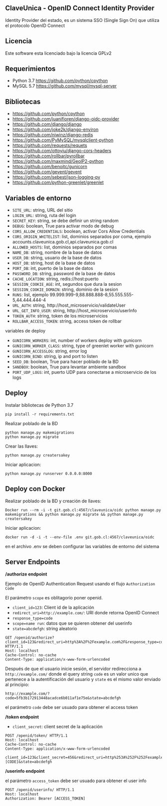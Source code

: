 ClaveUnica - OpenID Connect Identity Provider
--------

Identity Provider del estado, es un sistema SSO (Single Sign On) que utiliza el protocolo OpenID Connect

Licencia
--------

Este software esta licenciado bajo la licencia GPLv2

Requerimientos
--------
* Python 3.7 https://github.com/python/cpython
* MySQL 5.7 https://github.com/mysql/mysql-server

Bibliotecas
--------

* https://github.com/python/cpython
* https://github.com/juanifioren/django-oidc-provider
* https://github.com/django/django
* https://github.com/joke2k/django-environ
* https://github.com/niwinz/django-redis
* https://github.com/PyMySQL/mysqlclient-python
* https://github.com/requests/requets
* https://github.com/ottoyiu/django-cors-headers
* https://github.com/rollbar/pyrollbar
* https://github.com/maxmind/GeoIP2-python
* https://github.com/benoitc/gunicorn
* https://github.com/gevent/gevent
* https://github.com/sebest/json-logging-py
* https://github.com/python-greenlet/greenlet

Variables de entorno
--------

* ``SITE_URL``: string, URL del sitio
* ``LOGIN_URL``: string, ruta del login
* ``SECRET_KEY``: string, se debe definir un string random
* ``DEBUG``: boolean, True para activar modo de debug
* ``CORS_ALLOW_CREDENTIALS``: boolean, activar Cors Allow Credentials
* ``CORS_ORIGIN_WHITELIST``: list, dominios separados por coma, ejemplo accounts.claveunica.gob.cl,api.claveunica.gob.cl
* ``ALLOWED_HOSTS``: list, dominios separados por comas
* ``NAME_DB``: string, nombre de la base de datos
* ``USER_DB``: string, usuario de la base de datos
* ``HOST_DB``: string, host de la base de datos
* ``PORT_DB``: int, puerto de la base de datos
* ``PASSWORD_DB``: string, password de la base de datos
* ``CACHE_LOCATION``: string, redis://host:puerto
* ``SESSION_COOKIE_AGE``: int, segundos que dura la sesion
* ``SESSION_COOKIE_DOMAIN``: string, dominio de la sesion
* ``RUNS``: list, ejemplo 99.999.999-9,88.888.888-8,55.555.555-5,44.444.444-4
* ``URL_AUTH``: string, http://host_microservicio/validateUser
* ``URL_GET_INFO_USER``: string, http://host_microservicio/userInfo
* ``TOKEN_AUTH``: string, token de los microservicios
* ``ROLLBAR_ACCESS_TOKEN``: string, access token de rollbar

variables de deploy
* ``GUNICORN_WORKERS``: int, number of workers deploy with gunicorn
* ``GUNICORN_WORKER_CLASS``: string, type of greenlet worker with gunicorn
* ``GUNICORN_ACCESSLOG``: string, error log
* ``GUNICORN_BIND``: string, ip and port to listen
* ``SEED_DB``: boolean, True para hacer poblado de la BD
* ``SANDBOX``: boolean, True para levantar ambiente sandbox
* ``PORT_UDP_LOGS``: int, puerto UDP para conectarse a microservicio de los logs

Deploy
--------

Instalar bibliotecas de Python 3.7

```
pip install -r requirements.txt
```

Realizar poblado de la BD

```
python manage.py makemigrations
python manage.py migrate
```

Crear las llaves:

```
python manage.py creatersakey
```

Iniciar aplicacion:

```
python manage.py runserver 0.0.0.0:8000
```

Deploy con Docker
--------

Realizar poblado de la BD y creación de llaves:
```
Docker run --rm -i -t git.gob.cl:4567/claveunica/oidc python manage.py makemigrations && python manage.py migrate && python manage.py creatersakey
```

Iniciar aplicacion:

```
docker run -d -i -t --env-file .env git.gob.cl:4567/claveunica/oidc
```
en el archivo .env se deben configurar las variables de entorno del sistema

Server Endpoints
--------

**/authorize endpoint**

Ejemplo de OpenID Authentication Request usando el flujo ``Authorization Code`` 

El parámetro ``scope`` es oblitagorio poner openid. 

* ``client_id=123``: Client id de la aplicación
* ``redirect_uri=http://example.com/``: URI donde retorna OpenID Connect
* ``response_type=code``
* ``scope=name run``: datos que se quieren obtener del userinfo
* ``state=abcdefgh``: string aleatorio

```curl
GET /openid/authorize?client_id=123&redirect_uri=http%3A%2F%2Fexample.com%2F&response_type=code&scope=openid%20name%20run&state=abcdefgh HTTP/1.1
Host: localhost
Cache-Control: no-cache
Content-Type: application/x-www-form-urlencoded
```

Después de que el usuario inicie sesión, el servidor redirecciona a ``http://example.com/`` donde el query string ``code`` es un valor unico que pertenece a la autentificación del usuario y ``state`` es el mismo valor enviado al principio:

```curl
http://example.com/?code=5fb3b172913448acadce6b011af1e75e&state=abcdefgh
```

el parámetro ``code`` debe ser usuado para obtener el access token

**/token endpoint**

* ``client_secret``: client secret de la aplicación

```curl
POST /openid/token/ HTTP/1.1
Host: localhost
Cache-Control: no-cache
Content-Type: application/x-www-form-urlencoded
    client_id=123&client_secret=456&redirect_uri=http%253A%252F%252Fexample.com%252F&grant_type=authorization_code&code=[CODE]&state=abcdefgh
```

**/userinfo endpoint**

el parámetro ``access_token`` debe ser usuado para obtener el user info

```curl
POST /openid/userinfo/ HTTP/1.1
Host: localhost
Authorization: Bearer [ACCESS_TOKEN]
```